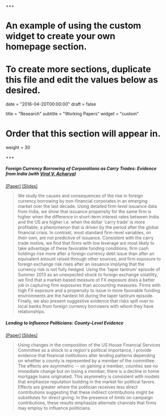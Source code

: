 +++
# An example of using the custom widget to create your own homepage section.
# To create more sections, duplicate this file and edit the values below as desired.

date = "2016-04-20T00:00:00"
draft = false

title = "Research"
subtitle = "Working Papers"
widget = "custom"

# Order that this section will appear in.
weight = 30

+++

##### Foreign Currency Borrowing of Corporations as Carry Trades: Evidence from India (with [Viral V. Acharya](pages.stern.nyu.edu/~sternfin/vacharya/))

<a href="/pdf/ECBCarryTrade_Paper.pdf" target="_blank">[Paper]</a>  <a href="/pdf/ECBCarryTrade_Slides.pdf" target="_blank">[Slides]</a>

 > We study the causes and consequences of the rise in foreign currency borrowing by non-financial corporates in an emerging market over the last decade. Using detailed firm-level issuance data from India, we show that issuance propensity for the same firm is higher when the difference in short-term interest rates between India and the US are higher i.e. when the dollar 'carry trade' is more profitable; a phenomenon that is driven by the period after the global financial crisis. In contrast, most standard firm-level variables, on their own, are not predictive of issuance. Consistent with the carry trade motive, we find that firms with low leverage are most likely to take advantage of these favorable funding conditions; firm cash holdings rise more after a foreign currency debt issue than after an equivalent amount raised through other sources; and firm exposure to foreign exchange risk rises after an issuance implying that the currency risk is not fully hedged. Using the 'taper tantrum' episode of Summer 2013 as an unexpected shock to foreign exchange volatility, we find that a market-based measure of FX exposure does a better job in capturing firm exposures than accounting measures. Firms with high FX exposure and a propensity to issue in more favorable funding environments are the hardest hit during the taper tantrum episode. Finally, we also present suggestive evidence that risks spill over to local banks from foreign currency borrowers with whom they have relationships.

##### Lending to Influence Politicians: County-Level Evidence 

<a href="/pdf/PoliticalLending_Paper.pdf" target="_blank">[Paper]</a>  <a href="/pdf/PoliticalLending_Slides.pdf" target="_blank">[Slides]</a>

 > Using changes in the composition of the US House Financial Services Committee as a shock to a region's political importance, I provide evidence that financial institutions alter lending patterns depending on whether a county is represented by a member of the committee. The effects are asymmetric -- on gaining a member, counties see no immediate change but on losing a member, there is a decline in home mortgage loans originated. This asymmetry is consistent with models that emphasize reputation building in the market for political favors. Effects are greater where the politician receives less direct contributions suggesting that these indirect contributions might be substitutes for direct giving.  In the presence of limits on campaign contributions, these results emphasize alternate channels that firms may employ to influence politicians.

